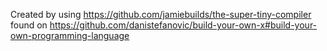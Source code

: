 Created by using https://github.com/jamiebuilds/the-super-tiny-compiler found on https://github.com/danistefanovic/build-your-own-x#build-your-own-programming-language